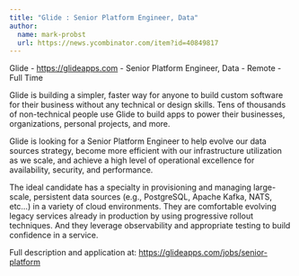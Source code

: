 ```yaml
---
title: "Glide : Senior Platform Engineer, Data"
author:
  name: mark-probst
  url: https://news.ycombinator.com/item?id=40849817
---
```

Glide - <a href="https:&#x2F;&#x2F;glideapps.com">https:&#x2F;&#x2F;glideapps.com</a> - Senior Platform Engineer, Data - Remote - Full Time

Glide is building a simpler, faster way for anyone to build custom software for their business without any technical or design skills. Tens of thousands of non-technical people use Glide to build apps to power their businesses, organizations, personal projects, and more.

Glide is looking for a Senior Platform Engineer to help evolve our data sources strategy, become more efficient with our infrastructure utilization as we scale, and achieve a high level of operational excellence for availability, security, and performance.

The ideal candidate has a specialty in provisioning and managing large-scale, persistent data sources (e.g., PostgreSQL, Apache Kafka, NATS, etc…) in a variety of cloud environments. They are comfortable evolving legacy services already in production by using progressive rollout techniques. And they leverage observability and appropriate testing to build confidence in a service.

Full description and application at: <a href="https:&#x2F;&#x2F;glideapps.com&#x2F;jobs&#x2F;senior-platform">https:&#x2F;&#x2F;glideapps.com&#x2F;jobs&#x2F;senior-platform</a>
